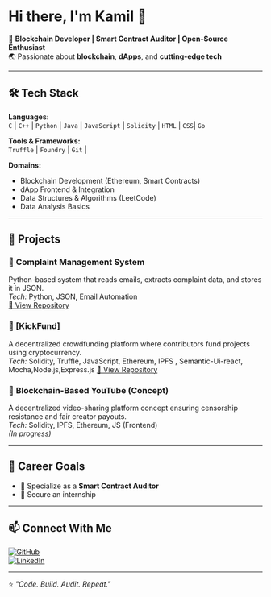 # Hi there, I'm Kamil 👋

🚀 **Blockchain Developer | Smart Contract Auditor | Open-Source Enthusiast**  
🌏 Passionate about **blockchain**, **dApps**, and **cutting-edge tech**  

---

## 🛠 Tech Stack

**Languages:**  
`C` | `C++` | `Python` | `Java` | `JavaScript` | `Solidity` | `HTML` | `CSS`| `Go`

**Tools & Frameworks:**  
`Truffle` | `Foundry` | `Git` |

**Domains:**  
- Blockchain Development (Ethereum, Smart Contracts)  
- dApp Frontend & Integration  
- Data Structures & Algorithms (LeetCode)   
- Data Analysis Basics

---

## 📌 Projects

### 🔹 **Complaint Management System**
Python-based system that reads emails, extracts complaint data, and stores it in JSON.  
*Tech:* Python, JSON, Email Automation  
[🔗 View Repository](https://github.com/kamilsiu/37codeBlooded)  

### 🔹 [KickFund]
A decentralized crowdfunding platform where contributors fund projects using cryptocurrency.  
*Tech:* Solidity, Truffle, JavaScript, Ethereum, IPFS , Semantic-Ui-react, Mocha,Node.js,Express.js
[🔗 View Repository](https://github.com/kamilsiu/kickfund)

### 🔹 **Blockchain-Based YouTube (Concept)**
A decentralized video-sharing platform concept ensuring censorship resistance and fair creator payouts.  
*Tech:* Solidity, IPFS, Ethereum, JS (Frontend)  
*(In progress)*

---

## 🎯 Career Goals

- 📜 Specialize as a **Smart Contract Auditor**  
- 💼 Secure an internship

---

## 📫 Connect With Me

[![GitHub](https://img.shields.io/badge/GitHub-KamilNissar-black?style=for-the-badge&logo=github)](https://github.com/kamilsiu)  
[![LinkedIn](https://img.shields.io/badge/LinkedIn-KamilNissar-blue?style=for-the-badge&logo=linkedin)](https://www.linkedin.com/in/kamil-nissar-348145252/)  

---

⭐️ _"Code. Build. Audit. Repeat."_  
